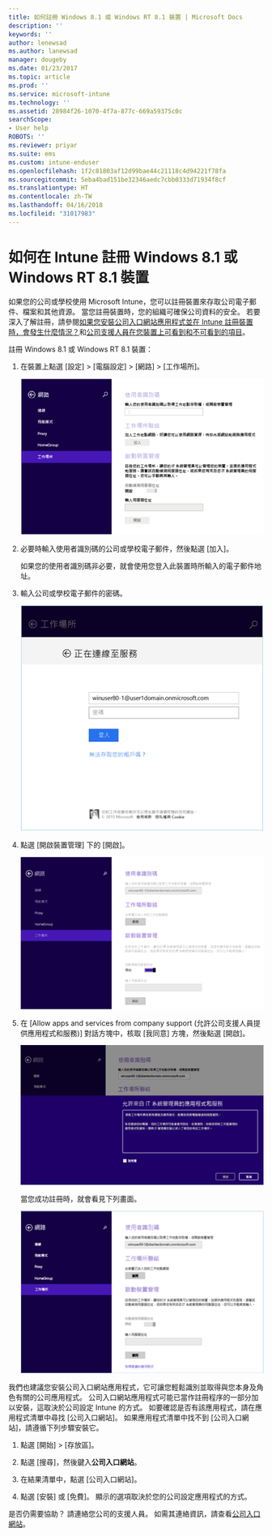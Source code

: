 ```yaml
---
title: 如何註冊 Windows 8.1 或 Windows RT 8.1 裝置 | Microsoft Docs
description: ''
keywords: ''
author: lenewsad
ms.author: lanewsad
manager: dougeby
ms.date: 01/23/2017
ms.topic: article
ms.prod: ''
ms.service: microsoft-intune
ms.technology: ''
ms.assetid: 28984f26-1070-4f7a-877c-669a59375c0c
searchScope:
- User help
ROBOTS: ''
ms.reviewer: priyar
ms.suite: ems
ms.custom: intune-enduser
ms.openlocfilehash: 1f2c81803af12d99bae44c21118c4d94221f78fa
ms.sourcegitcommit: 5eba4bad151be32346aedc7cbb0333d71934f8cf
ms.translationtype: HT
ms.contentlocale: zh-TW
ms.lasthandoff: 04/16/2018
ms.locfileid: "31017983"
---
```

# <a name="how-to-enroll-your-windows-81-or-windows-rt-81-device-in-intune"></a>如何在 Intune 註冊 Windows 8.1 或 Windows RT 8.1 裝置

如果您的公司或學校使用 Microsoft Intune，您可以註冊裝置來存取公司電子郵件、檔案和其他資源。 當您註冊裝置時，您的組織可確保公司資料的安全。 若要深入了解註冊，請參閱[如果您安裝公司入口網站應用程式並在 Intune 註冊裝置時，會發生什麼情況？](what-happens-if-you-install-the-company-portal-app-and-enroll-your-device-in-intune-windows.md)和[公司支援人員在您裝置上可看到和不可看到的項目](what-info-can-your-company-see-when-you-enroll-your-device-in-intune.md)。


註冊 Windows 8.1 或 Windows RT 8.1 裝置：

1.  在裝置上點選 [設定] &gt; [電腦設定] &gt; [網路] &gt; [工作場所]。

    ![nav-to-workplace](./media/W81-1-workplacejoin.png)

2.  必要時輸入使用者識別碼的公司或學校電子郵件，然後點選 [加入]。

    如果您的使用者識別碼非必要，就會使用您登入此裝置時所輸入的電子郵件地址。

3.  輸入公司或學校電子郵件的密碼。

    ![type-password](./media/W81-2-workplacesettings_signin.png)

4.  點選 [開啟裝置管理] 下的 [開啟]。

    ![turn-on-device-management](./media/W81-3-dev-mgt-turn-on.png)

5.  在 [Allow apps and services from company support (允許公司支援人員提供應用程式和服務)] 對話方塊中，核取 [我同意] 方塊，然後點選 [開啟]。

    ![turn-on-allow-apps-services](./media/W81-4-agree-allow-apps-services.png)

    當您成功註冊時，就會看見下列畫面。

    ![enrollment-complete](./media/W81-5-enrolled-done.png)

我們也建議您安裝公司入口網站應用程式，它可讓您輕鬆識別並取得與您本身及角色有關的公司應用程式。 公司入口網站應用程式可能已當作註冊程序的一部分加以安裝，這取決於公司設定 Intune 的方式。 如要確認是否有該應用程式，請在應用程式清單中尋找 [公司入口網站]。 如果應用程式清單中找不到 [公司入口網站]，請遵循下列步驟安裝它。

1.  點選 [開始] &gt; [存放區]。

2.  點選 [搜尋]，然後鍵入**公司入口網站**。

3.  在結果清單中，點選 [公司入口網站]。

4.  點選 [安裝] 或 [免費]。 顯示的選項取決於您的公司設定應用程式的方式。

是否仍需要協助？ 請連絡您公司的支援人員。 如需其連絡資訊，請查看[公司入口網站](https://portal.manage.microsoft.com#HelpDeskDialog)。
